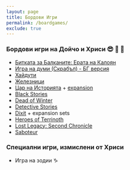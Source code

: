 ```yaml
---
layout: page
title: Бордови Игри
permalink: /boardgames/
exclude: true
---
```


### Бордови игри на Дойчо и Хриси 😎 🎲 🎴

* [Битката за Балканите: Ерата на Калоян](https://boardgamegeek.com/boardgame/299545/bitkata-za-balkanite-erata-na-kaloyan)
* [Игра на думи (Скрабъл) - БГ версия](https://boardgamegeek.com/boardgame/320/scrabble)
* [Хайдути](https://boardgamegeek.com/boardgame/334723/hajduti)
* [Железници](https://time2play.bg/product/2479/zheleznitsi-nastolna-igra)
* [Цар на Историята](https://boardgamegeek.com/boardgame/262726/car-na-istoriyata-king-history) + [expansion](https://boardgamegeek.com/boardgameexpansion/346316/car-na-istoriyata-bonus-teste-king-history-bonus-t)
* [Black Stories](https://boardgamegeek.com/boardgame/57052/black-stories-real-crime-edition)
* [Dead of Winter](https://boardgamegeek.com/boardgame/150376/dead-winter-crossroads-game)
* [Detective Stories](https://boardgamegeek.com/boardgame/329632/black-stories-junior-detective-stories)
* [Dixit](https://boardgamegeek.com/boardgame/39856/dixit) + expansion sets
* [Heroes of Terrinoth](https://boardgamegeek.com/boardgame/254591/heroes-terrinoth)
* [Lost Legacy: Second Chronicle](https://boardgamegeek.com/boardgame/173319/lost-legacy-second-chronicle-vorpal-sword-whitegol)
* [Saboteur](https://boardgamegeek.com/boardgame/9220/saboteur)

### Специални игри, измислени от Хриси

* Игра на зодии ♑
